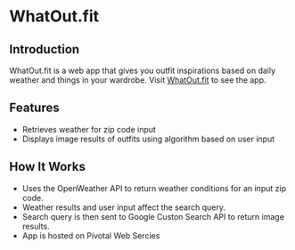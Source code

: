 # WhatOut.fit

## Introduction
WhatOut.fit is a web app that gives you outfit inspirations based on daily weather and things in your wardrobe. Visit [WhatOut.fit](http://whatout.fit) to see the app.

## Features
- Retrieves weather for zip code input
- Displays image results of outfits using algorithm based on user input

## How It Works 
- Uses the OpenWeather API to return weather conditions for an input zip code.
- Weather results and user input affect the search query.
- Search query is then sent to Google Custon Search API to return image results.
- App is hosted on Pivotal Web Sercies
